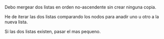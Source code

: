 Debo mergear dos listas en orden no-ascendente sin crear ninguna copia.

He de iterar las dos listas comparando los nodos para anadir uno u otro a la nueva lista.

Si las dos listas existen, pasar el mas pequeno.
